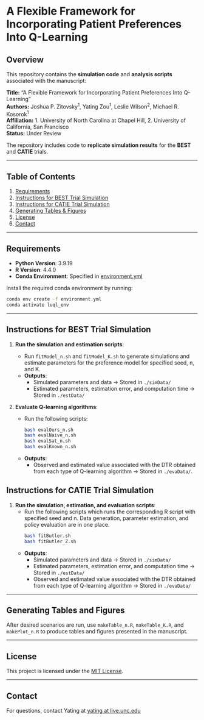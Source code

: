 # A Flexible Framework for Incorporating Patient Preferences Into Q-Learning

## Overview
This repository contains the **simulation code** and **analysis scripts** associated with the manuscript:

**Title:** “A Flexible Framework for Incorporating Patient Preferences Into Q-Learning”  
**Authors:** Joshua P. Zitovsky<sup>1</sup>, Yating Zou<sup>1</sup>, Leslie Wilson<sup>2</sup>, Michael R. Kosorok<sup>1</sup>  
**Affiliation:** 1. University of North Carolina at Chapel Hill, 2. University of California, San Francisco  
**Status:** Under Review  

The repository includes code to **replicate simulation results** for the **BEST** and **CATIE** trials.

---

## Table of Contents
1. [Requirements](#requirements)  
2. [Instructions for BEST Trial Simulation](#instructions-for-best-trial-simulation)  
3. [Instructions for CATIE Trial Simulation](#instructions-for-catie-trial-simulation)  
4. [Generating Tables & Figures](#generating-tables-and-figures)  
5. [License](#license)  
6. [Contact](#contact)

---

## Requirements
- **Python Version**: 3.9.19  
- **R Version**: 4.4.0  
- **Conda Environment**: Specified in [environment.yml](environment.yml)

Install the required conda environment by running:

```bash
conda env create -f environment.yml
conda activate luql_env
```
---

## Instructions for BEST Trial Simulation

1. **Run the simulation and estimation scripts**:
   - Run `fitModel_n.sh` and `fitModel_K.sh` to generate simulations and estimate parameters for the preference model for specified seed, n, and K.
   - **Outputs**:
     - Simulated parameters and data → Stored in `./simData/`
     - Estimated parameters, estimation error, and computation time → Stored in `./estData/`

2. **Evaluate Q-learning algorithms**:
   - Run the following scripts:
     ```bash
     bash evalOurs_n.sh
     bash evalNaive_n.sh
     bash evalSat_n.sh
     bash evalKnown_n.sh
     ```
   - **Outputs**:
     - Observed and estimated value associated with the DTR obtained from each type of Q-learning algorithm → Stored in `./evaData/`.


## Instructions for CATIE Trial Simulation

1. **Run the simulation, estimation, and evaluation scripts**:
   - Run the following scripts which runs the corresponding R script with specified seed and n. Data generation, parameter estimation, and policy evaluation are in one place.
     ```bash
     bash fitButler.sh
     bash fitButler_Z.sh
     ```
   - **Outputs**:
     - Simulated parameters and data → Stored in `./simData/`
     - Estimated parameters, estimation error, and computation time → Stored in `./estData/`
     - Observed and estimated value associated with the DTR obtained from each type of Q-learning algorithm  → Stored in `./evaData/`

---

## Generating Tables and Figures
After desired scenarios are run, use `makeTable_n.R`, `makeTable_K.R`, and `makePlot_n.R` to produce tables and figures presented in the manuscript.

---

## License
This project is licensed under the [MIT License](https://mit-license.org/).

---

## Contact
For questions, contact Yating at [yating at live.unc.edu](mailto:yating@live.unc.edu)




